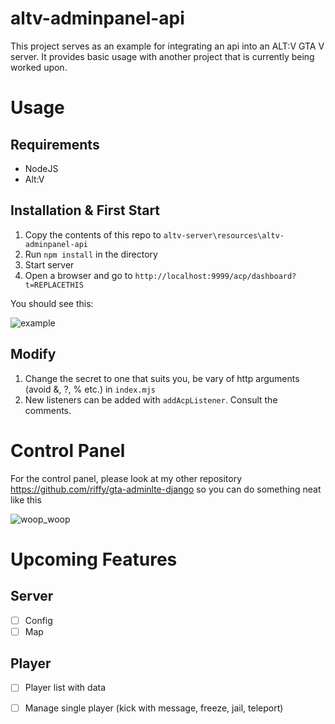 # altv-adminpanel-api
This project serves as an example for integrating an api into an ALT:V GTA V server. It provides basic usage with another project that is currently being worked upon.

# Usage

## Requirements
-   NodeJS
-   Alt:V

## Installation & First Start

1. Copy the contents of this repo to `altv-server\resources\altv-adminpanel-api`
2. Run `npm install` in the directory
3. Start server
4. Open a browser and go to `http://localhost:9999/acp/dashboard?t=REPLACETHIS`

You should see this:

![example](https://user-images.githubusercontent.com/13089522/118709976-f9d54c80-b81d-11eb-821f-29b014a4c2e7.PNG)

## Modify

1. Change the secret to one that suits you, be vary of http arguments (avoid &, ?, % etc.) in `index.mjs`
2. New listeners can be added with `addAcpListener`. Consult the comments.


# Control Panel
For the control panel, please look at my other repository https://github.com/riffy/gta-adminlte-django so you can do something neat like this

![woop_woop](https://user-images.githubusercontent.com/13089522/118840206-77a16280-b8c7-11eb-82ce-074122c8dfeb.PNG)

# Upcoming Features

## Server

-[ ] Config
-[ ] Map

## Player

-[ ] Player list with data
-[ ] Manage single player (kick with message, freeze, jail, teleport)

